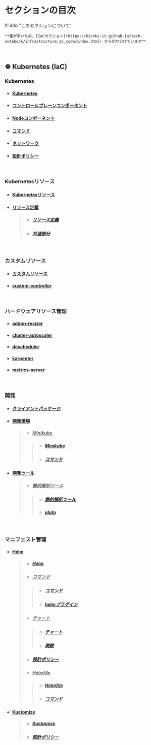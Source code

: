 
# セクションの目次


!!! info "このセクションについて"

    **量が多いため、[IaCセクション](https://hiroki-it.github.io/tech-notebook/infrastructure_as_code/index.html) から切り分けています**

<br>

## ☸️ Kubernetes (IaC)

### Kubernetes

* #### [︎Kubernetes](https://hiroki-it.github.io/tech-notebook/infrastructure_as_code/infrastructure_as_code_kubernetes.html)

* #### [コントロールプレーンコンポーネント](https://hiroki-it.github.io/tech-notebook/infrastructure_as_code/infrastructure_as_code_kubernetes_component_control_plane.html)

* #### [Nodeコンポーネント](https://hiroki-it.github.io/tech-notebook/infrastructure_as_code/infrastructure_as_code_kubernetes_component_node.html)

* #### [︎コマンド](https://hiroki-it.github.io/tech-notebook/infrastructure_as_code/infrastructure_as_code_kubernetes_command.html)

* #### [ネットワーク](https://hiroki-it.github.io/tech-notebook/infrastructure_as_code/infrastructure_as_code_kubernetes_network.html)

* #### [︎設計ポリシー](https://hiroki-it.github.io/tech-notebook/infrastructure_as_code/infrastructure_as_code_kubernetes_policy.html)

<br>

### Kubernetesリソース

* #### [︎Kubernetesリソース](https://hiroki-it.github.io/tech-notebook/infrastructure_as_code/infrastructure_as_code_kubernetes_resource.html)

* #### <u>︎リソース定義</u>
  > * ##### [︎リソース定義](https://hiroki-it.github.io/tech-notebook/infrastructure_as_code/infrastructure_as_code_kubernetes_resource_definition.html)
  > * ##### [共通部分](https://hiroki-it.github.io/tech-notebook/infrastructure_as_code/infrastructure_as_code_kubernetes_resource_definition_common.html)

<br>

### カスタムリソース

* #### [カスタムリソース](https://hiroki-it.github.io/tech-notebook/infrastructure_as_code/infrastructure_as_code_kubernetes_custom_resource.html)

* #### [custom-controller](https://hiroki-it.github.io/tech-notebook/infrastructure_as_code/infrastructure_as_code_kubernetes_custom_resource_custom_controller.html)

<br>

### ︎ハードウェアリソース管理

* #### [︎addon-resizer](https://hiroki-it.github.io/tech-notebook/infrastructure_as_code/infrastructure_as_code_kubernetes_hardware_resource_management_addon_resizer.html)

* #### [︎cluster-autoscaler](https://hiroki-it.github.io/tech-notebook/infrastructure_as_code/infrastructure_as_code_kubernetes_hardware_resource_management_cluster_autoscaler.html)

* #### [︎descheduler](https://hiroki-it.github.io/tech-notebook/infrastructure_as_code/infrastructure_as_code_kubernetes_hardware_resource_management_descheduler.html)

* #### [karpenter](https://hiroki-it.github.io/tech-notebook/infrastructure_as_code/infrastructure_as_code_kubernetes_hardware_resource_management_karpenter.html)

* #### [metrics-server](https://hiroki-it.github.io/tech-notebook/infrastructure_as_code/infrastructure_as_code_kubernetes_hardware_resource_management_metrics_server.html)

<br>

### 開発

* #### [クライアントパッケージ](https://hiroki-it.github.io/tech-notebook/infrastructure_as_code/infrastructure_as_code_kubernetes_development_client_package.html)

* #### <u>開発環境</u>
  > * ##### <u>Minikube</u>
  > > * ##### [Minikube](https://hiroki-it.github.io/tech-notebook/infrastructure_as_code/infrastructure_as_code_kubernetes_development_environment_minikube.html)
  > > * ##### [コマンド](https://hiroki-it.github.io/tech-notebook/infrastructure_as_code/infrastructure_as_code_kubernetes_development_environment_minikube_command.html)

* #### <u>開発ツール</u>
  > * ##### <u>静的解析ツール</u>
  > > * ##### [静的解析ツール](https://hiroki-it.github.io/tech-notebook/infrastructure_as_code/infrastructure_as_code_kubernetes_development_linter.html)
  > > * ##### [pluto](https://hiroki-it.github.io/tech-notebook/infrastructure_as_code/infrastructure_as_code_kubernetes_development_linter_pluto.html)

<br>

### マニフェスト管理

* #### <u>Helm</u>
  > * ##### [︎Helm](https://hiroki-it.github.io/tech-notebook/infrastructure_as_code/infrastructure_as_code_kubernetes_manifests_management_helm.html)
  > * ##### <u>コマンド</u>
  > > * ##### [︎コマンド](https://hiroki-it.github.io/tech-notebook/infrastructure_as_code/infrastructure_as_code_kubernetes_manifests_management_helm_command.html)
  > > * ##### [helmプラグイン](https://hiroki-it.github.io/tech-notebook/infrastructure_as_code/infrastructure_as_code_kubernetes_manifests_management_helm_command_plugin.html)
  > * ##### <u>チャート</u>
  > > * ##### [チャート](https://hiroki-it.github.io/tech-notebook/infrastructure_as_code/infrastructure_as_code_kubernetes_manifests_management_helm_chart.html)
  > > * ##### [関数](https://hiroki-it.github.io/tech-notebook/infrastructure_as_code/infrastructure_as_code_kubernetes_manifests_management_helm_chart_function.html)
  > * ##### [︎設計ポリシー](https://hiroki-it.github.io/tech-notebook/infrastructure_as_code/infrastructure_as_code_kubernetes_manifests_management_helm_policy.html)
  > * ##### <u>Helmfile</u>
  > > * ##### [︎Helmfile](https://hiroki-it.github.io/tech-notebook/infrastructure_as_code/infrastructure_as_code_kubernetes_manifests_management_helm_helmfile.html)
  > > * ##### [コマンド](https://hiroki-it.github.io/tech-notebook/infrastructure_as_code/infrastructure_as_code_kubernetes_manifests_management_helm_helmfile_command.html)

* #### <u>Kustomize</u>
  > * ##### [Kustomize](https://hiroki-it.github.io/tech-notebook/infrastructure_as_code/infrastructure_as_code_kubernetes_manifests_management_kustomize.html)
  > * ##### [︎設計ポリシー](https://hiroki-it.github.io/tech-notebook/infrastructure_as_code/infrastructure_as_code_kubernetes_manifests_management_kustomize_policy.html)

<br>

